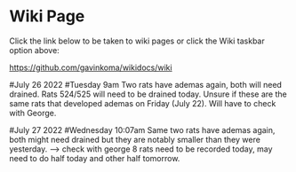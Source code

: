 # Wiki Page

Click the link below to be taken to wiki pages or click the Wiki taskbar option above:

https://github.com/gavinkoma/wikidocs/wiki


#July 26 2022
#Tuesday 9am
Two rats have ademas again, both will need drained. Rats 524/525 will need to be drained today. Unsure if these are the same rats that developed ademas on Friday (July 22). Will have to check with George.


#July 27 2022
#Wednesday 10:07am
Same two rats have ademas again, both might need drained but they are notably smaller than they were yesterday. --> check with george
8 rats need to be recorded today, may need to do half today and other half tomorrow.
